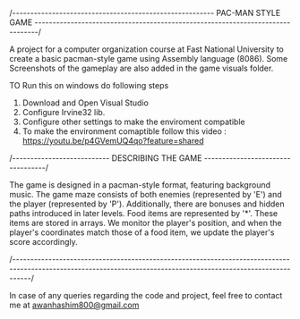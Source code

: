 /--------------------------------------------------------  PAC-MAN STYLE GAME    -------------------------------------------------------------------------------/

A project for a computer organization course at Fast National University to create a basic pacman-style game using Assembly language (8086).
Some Screenshots of the gameplay are also added in the game visuals folder.


TO Run this on windows do following steps

1) Download and Open Visual Studio
2) Configure Irvine32 lib.
3) Configure other settings to make the enviroment compatible 
4) To make the environment comaptible follow this video : https://youtu.be/p4GVemUQ4qo?feature=shared

/---------------------------   DESCRIBING THE GAME     ----------------------------------/

The game is designed in a pacman-style format, featuring background music.
The game maze consists of both enemies (represented by 'E') and the player (represented by 'P'). 
Additionally, there are bonuses and hidden paths introduced in later levels.
Food items are represented by '*'. These items are stored in arrays.
We monitor the player's position, and when the player's coordinates match those of a food item, we update the player's score accordingly.

/-----------------------------------------------------------------------------------------------------------------------------------------------------------------/

In case of any queries regarding the code and project, feel free to contact me at awanhashim800@gmail.com
 
